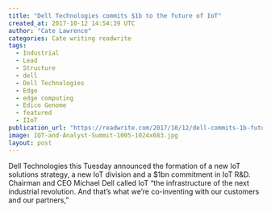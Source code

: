 ```yaml
---
title: "Dell Technologies commits $1b to the future of IoT"
created_at: 2017-10-12 14:54:39 UTC
author: "Cate Lawrence"
categories: Cate writing readwrite
tags: 
  - Industrial
  - Lead
  - Structure
  - dell
  - Dell Technologies
  - Edge
  - edge computing
  - Edico Genome
  - featured
  - IIoT
publication_url: "https://readwrite.com/2017/10/12/dell-commits-1b-future-iot/"
image: IQT-and-Analyst-Summit-1005-1024x683.jpg
layout: post
---
```

Dell Technologies this Tuesday announced the formation of a new IoT solutions strategy, a new IoT division and a $1bn commitment in IoT R&D. Chairman and CEO Michael Dell called IoT “the infrastructure of the next industrial revolution. And that’s what we’re co-inventing with our customers and our partners,”

